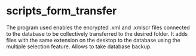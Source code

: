 # scripts_form_transfer
The program used enables the encrypted .xml and .xmlscr files connected to the database to be collectively transferred to the desired folder. It adds files with the same extension on the desktop to the database using the multiple selection feature. Allows to take database backup.
